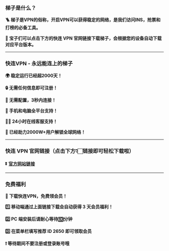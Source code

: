 ### 梯子是什么？

**🪜 梯子是VPN的俗称，开启VPN可以获得稳定的网络，是我们访问INS，抢票和打榜的必备工具。**

**🤗 宝子们可以点击下方的快连 VPN 官网链接下载梯子，会根据您的设备自动下载对应平台版本。**

---
### 快连VPN - 永远能连上的梯子
**:earth_africa: 稳定运行已经超2000天！**

**:lock: 无需任何信息即可注册！**

**:rocket: 无需配置，3秒内连接！**

**:iphone: 手机和电脑全平台支持！**

**👩‍💻 24小时在线客服支持！**

**:man: 已经助力2000W+用户解锁全球网络！**

---
### 快连 VPN 官网链接（点击下方👇🏻链接即可轻松下载啦）
#### :arrow_double_down: [官方网站链接](https://g5q5r8.onelink.me/o39Z/hutyx39q)
---
### 免费福利
**:gift: 下载快连VPN，免费领会员！**

**:one: 移动端通过上面链接下载会自动获得 3 天会员福利！**

**:two: PC 端安装后请耐心等待:keycap_ten:分钟**

**:three: 在菜单栏填写推荐 ID 2650 即可领取会员**

**:exclamation: 等待期间不要注册或登录账号哦**

